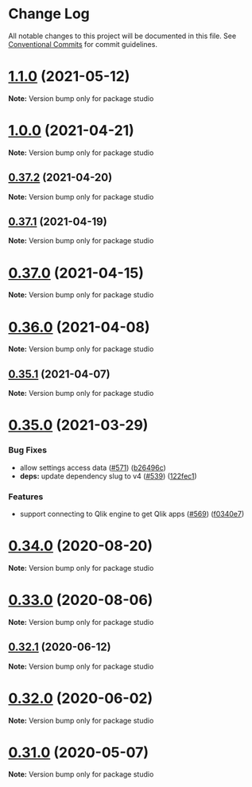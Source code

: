 # Change Log

All notable changes to this project will be documented in this file.
See [Conventional Commits](https://conventionalcommits.org) for commit guidelines.

# [1.1.0](https://github.com/qlik-oss/picasso.js/compare/v1.0.0...v1.1.0) (2021-05-12)

**Note:** Version bump only for package studio

# [1.0.0](https://github.com/qlik-oss/picasso.js/compare/v0.37.2...v1.0.0) (2021-04-21)

**Note:** Version bump only for package studio

## [0.37.2](https://github.com/qlik-oss/picasso.js/compare/v0.37.1...v0.37.2) (2021-04-20)

**Note:** Version bump only for package studio

## [0.37.1](https://github.com/qlik-oss/picasso.js/compare/v0.37.0...v0.37.1) (2021-04-19)

**Note:** Version bump only for package studio

# [0.37.0](https://github.com/qlik-oss/picasso.js/compare/v0.35.1...v0.37.0) (2021-04-15)

**Note:** Version bump only for package studio

# [0.36.0](https://github.com/qlik-oss/picasso.js/compare/v0.35.1...v0.36.0) (2021-04-08)

**Note:** Version bump only for package studio

## [0.35.1](https://github.com/qlik-oss/picasso.js/compare/v0.35.0...v0.35.1) (2021-04-07)

**Note:** Version bump only for package studio

# [0.35.0](https://github.com/qlik-oss/picasso.js/compare/v0.34.0...v0.35.0) (2021-03-29)

### Bug Fixes

- allow settings access data ([#571](https://github.com/qlik-oss/picasso.js/issues/571)) ([b26496c](https://github.com/qlik-oss/picasso.js/commit/b26496cfb5d8217c5a17be5df830fb24b77d9836))
- **deps:** update dependency slug to v4 ([#539](https://github.com/qlik-oss/picasso.js/issues/539)) ([122fec1](https://github.com/qlik-oss/picasso.js/commit/122fec1faf4032869a520772ead13817083066e9))

### Features

- support connecting to Qlik engine to get Qlik apps ([#569](https://github.com/qlik-oss/picasso.js/issues/569)) ([f0340e7](https://github.com/qlik-oss/picasso.js/commit/f0340e773f9ab93a73f93c601b97001115473551))

# [0.34.0](https://github.com/qlik-oss/picasso.js/compare/v0.33.0...v0.34.0) (2020-08-20)

**Note:** Version bump only for package studio

# [0.33.0](https://github.com/qlik-oss/picasso.js/compare/v0.32.1...v0.33.0) (2020-08-06)

**Note:** Version bump only for package studio

## [0.32.1](https://github.com/qlik-oss/picasso.js/compare/v0.32.0...v0.32.1) (2020-06-12)

**Note:** Version bump only for package studio

# [0.32.0](https://github.com/qlik-oss/picasso.js/compare/v0.31.0...v0.32.0) (2020-06-02)

**Note:** Version bump only for package studio

# [0.31.0](https://github.com/qlik-oss/picasso.js/compare/v0.30.0...v0.31.0) (2020-05-07)

**Note:** Version bump only for package studio
